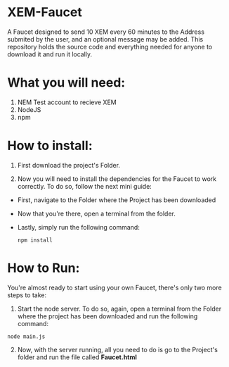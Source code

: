 # XEM-Faucet
A Faucet designed to send 10 XEM every 60 minutes to the Address submited by the user, and an optional message may be added. This repository holds the source code and everything needed for anyone to download it and run it locally.

# What you will need:
  1. NEM Test account to recieve XEM
  2. NodeJS
  3. npm

# How to install:
  1. First download the project's Folder.
  
  2. Now you will need to install the dependencies for the Faucet to work correctly. To do so, follow the next mini guide:
  
  + First, navigate to the Folder where the Project has been downloaded
  + Now that you're there, open a terminal from the folder.
  + Lastly, simply run the following command:
  
    ```
    npm install
    ```
# How to Run:
You're almost ready to start using your own Faucet, there's only two more steps to take:

1. Start the node server. To do so, again, open a terminal from the Folder where the project has been downloaded and run the following command: 
```
node main.js
```

2. Now, with the server running, all you need to do is go to the Project's folder and run the file called **Faucet.html**
